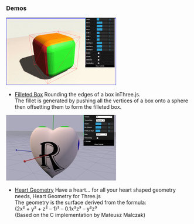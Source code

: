 ### Demos ###

![filleted box](../assets/screenshots/filletedbox.gif)
- [Filleted Box](https://carlbateman.github.io/WebGL/demos/filletedbox/FilletedBox.html)
   Rounding the edges of a box inThree.js.   
   The fillet is generated by pushing all the vertices of a box onto a sphere then offsetting them to form the filleted box.

![heart geometry](../assets/screenshots/heartgeometry.jpg)
- [Heart Geometry](https://carlbateman.github.io/WebGL/demos/heartgeometry/HeartGeometry.html)
   Have a heart... for all your heart shaped geometry needs, Heart Geometry for Three.js   
   The geometry is the surface derived from the formula:   
       (2x² + y² + z² – 1)³ – 0.1x²z³ – y²z³  
  (Based on the C implementation by Mateusz Malczak)   

